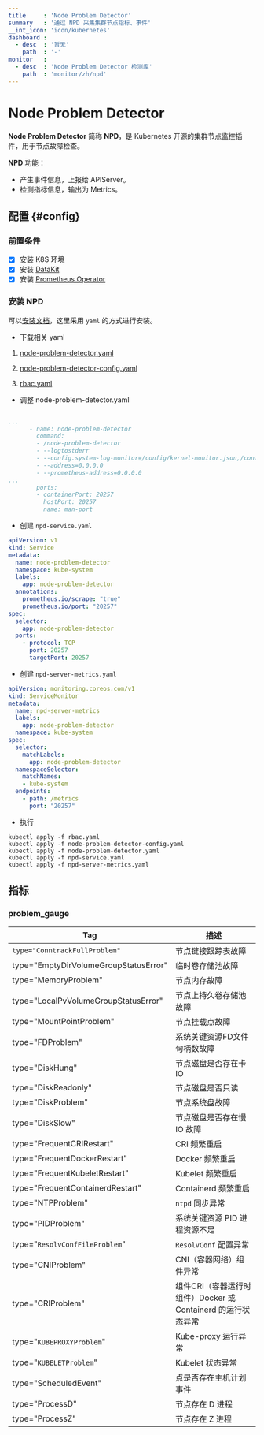 ```yaml
---
title     : 'Node Problem Detector'
summary   : '通过 NPD 采集集群节点指标、事件'
__int_icon: 'icon/kubernetes'
dashboard :
  - desc  : '暂无'
    path  : '-'
monitor   :
  - desc  : 'Node Problem Detector 检测库'
    path  : 'monitor/zh/npd'
---
```


<!-- markdownlint-disable MD025 -->
# Node Problem Detector
<!-- markdownlint-enable -->

**Node Problem Detector** 简称 **NPD**，是 Kubernetes 开源的集群节点监控插件，用于节点故障检查。

**NPD** 功能：

- 产生事件信息，上报给 APIServer。
- 检测指标信息，输出为 Metrics。


## 配置 {#config}

### 前置条件

- [x] 安装 K8S 环境
- [x] 安装 [DataKit](../datakit/datakit-daemonset-deploy.md)
- [x] 安装 [Prometheus Operator](kubernetes-prometheus-operator-crd.md)

### 安装 NPD

可以[安装文档](https://github.com/kubernetes/node-problem-detector#installation)，这里采用 `yaml` 的方式进行安装。

- 下载相关 yaml

1. [node-problem-detector.yaml](https://github.com/kubernetes/node-problem-detector/blob/master/deployment/node-problem-detector.yaml)

2. [node-problem-detector-config.yaml](https://github.com/kubernetes/node-problem-detector/blob/master/deployment/node-problem-detector-config.yaml)

3. [rbac.yaml](https://github.com/kubernetes/node-problem-detector/blob/master/deployment/rbac.yaml)

- 调整 node-problem-detector.yaml

```yaml

...
      - name: node-problem-detector
        command:
        - /node-problem-detector
        - --logtostderr
        - --config.system-log-monitor=/config/kernel-monitor.json,/config/docker-monitor.json
        - --address=0.0.0.0
        - --prometheus-address=0.0.0.0
...
        ports:
        - containerPort: 20257
          hostPort: 20257
          name: man-port

```

- 创建 `npd-service.yaml`

```yaml
apiVersion: v1
kind: Service
metadata:
  name: node-problem-detector
  namespace: kube-system
  labels:
    app: node-problem-detector
  annotations:
    prometheus.io/scrape: "true"
    prometheus.io/port: "20257"
spec:
  selector:
    app: node-problem-detector
  ports:
    - protocol: TCP
      port: 20257
      targetPort: 20257

```

- 创建 `npd-server-metrics.yaml`

```yaml
apiVersion: monitoring.coreos.com/v1
kind: ServiceMonitor
metadata:
  name: npd-server-metrics
  labels:
    app: node-problem-detector
  namespace: kube-system
spec:
  selector:
    matchLabels:
      app: node-problem-detector
  namespaceSelector:
    matchNames:
    - kube-system
  endpoints:
    - path: /metrics
      port: "20257"
```

- 执行

```shell
kubectl apply -f rbac.yaml
kubectl apply -f node-problem-detector-config.yaml
kubectl apply -f node-problem-detector.yaml
kubectl apply -f npd-service.yaml
kubectl apply -f npd-server-metrics.yaml
```

## 指标

### problem_gauge


|Tag| 描述|
| -- | -- |
| `type="ConntrackFullProblem"`| 节点链接跟踪表故障 |
| type="EmptyDirVolumeGroupStatusError" | 临时卷存储池故障 |
| type="MemoryProblem" | 节点内存故障 |
| type="LocalPvVolumeGroupStatusError" | 节点上持久卷存储池故障 |
| type="MountPointProblem" | 节点挂载点故障 |
| type="FDProblem" | 系统关键资源FD文件句柄数故障 |
| type="DiskHung" | 节点磁盘是否存在卡 IO |
| type="DiskReadonly" | 节点磁盘是否只读 |
| type="DiskProblem" | 节点系统盘故障 |
| type="DiskSlow" | 节点磁盘是否存在慢 IO 故障 |
| type="FrequentCRIRestart" | CRI 频繁重启 |
| type="FrequentDockerRestart" | Docker 频繁重启 |
| type="FrequentKubeletRestart" | Kubelet 频繁重启|
| type="FrequentContainerdRestart" | Containerd 频繁重启|
| type="NTPProblem" | `ntpd` 同步异常 |
| type="PIDProblem" | 系统关键资源 PID 进程资源不足 |
| type="`ResolvConfFileProblem`" | `ResolvConf` 配置异常 |
| type="CNIProblem" | CNI（容器网络）组件异常 |
| type="CRIProblem" | 组件CRI（容器运行时组件）Docker 或 Containerd 的运行状态异常 |
| type="`KUBEPROXYProblem`" | Kube-proxy 运行异常 |
| type="`KUBELETProblem`" | Kubelet 状态异常 |
| type="ScheduledEvent" | 点是否存在主机计划事件 |
| type="ProcessD" | 节点存在 D 进程 |
| type="ProcessZ" | 节点存在 Z 进程 |
